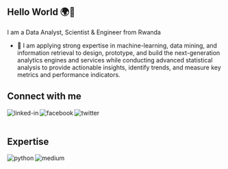 ## Hello World 🌍🤝
I am a Data Analyst, Scientist & Engineer from Rwanda


- 🔭 I am applying strong expertise in machine-learning, data mining, and information retrieval to design, prototype, and build the next-generation analytics engines and services while conducting advanced statistical analysis to provide actionable insights, identify trends, and measure key metrics and performance indicators.

## Connect with me
[<img align="left" alt="linked-in" src="https://img.shields.io/badge/linkedin-%230077B5.svg?&style=for-the-badge&logo=linkedin&logoColor=white" />](https://www.linkedin.com/in/gaspard-nzasabimfura/)
[<img align="left" alt="facebook" src="https://img.shields.io/badge/facebook-%231877F2.svg?&style=for-the-badge&logo=facebook&logoColor=white" />](https://www.facebook.com/nzasabimana.gaspard/)
[<img align="left" alt="twitter" src="https://img.shields.io/badge/twitter-%231DA1F2.svg?&style=for-the-badge&logo=twitter&logoColor=white" />](https://twitter.com/nzagaspard)
<br>
<br>

## Expertise
<img align="left" alt="python" src="https://img.shields.io/badge/-Python-white?logo=Python&style=social" />
<img align="left" alt="medium" src="https://img.shields.io/badge/SQL & postgresql-%23316192.svg?&style=for-the-badge&logo=postgresql&logoColor=white" />


<br>
<br>
